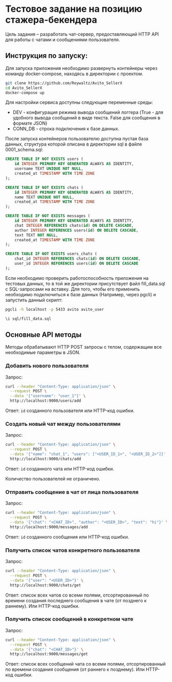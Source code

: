 # Тестовое задание на позицию стажера-бекендера

Цель задания – разработать чат-сервер, предоставляющий HTTP API для работы с чатами и сообщениями пользователя.

## Инструкция по запуску:
Для запуска приложения необходимо развернуть контейнеры через команду docker-compose, находясь в директории с проектом. 
```bash
git clone https://github.com/Reywaltz/Avito_SellerX
cd Avito_SellerX
docker-compose up
```
Для настройки сервиса доступны следующие переменные среды:
  * DEV - конфигурация режима вывода сообщений логгера (True - для удобного вывода сообщений в виде текста. False для сообщения в формате JSON)
 * CONN_DB - строка подключения к базе данных.

После запуска контейнеров пользователю доступна пустая база данных, структура которой описана в директории sql в файле 0001_schema.sql:
```sql
CREATE TABLE IF NOT EXISTS users (
    id INTEGER PRIMARY KEY GENERATED ALWAYS AS IDENTITY,
    username TEXT UNIQUE NOT NULL,
    created_at TIMESTAMP WITH TIME ZONE
);

CREATE TABLE IF NOT EXISTS chats (
    id INTEGER PRIMARY KEY GENERATED ALWAYS AS IDENTITY,
    name TEXT UNIQUE NOT NULL,
    created_at TIMESTAMP WITH TIME ZONE
);

CREATE TABLE IF NOT EXISTS messages (
    id INTEGER PRIMARY KEY GENERATED ALWAYS AS IDENTITY,
    chat INTEGER REFERENCES chats(id) ON DELETE CASCADE,
    author INTEGER REFERENCES users(id) ON DELETE CASCADE,
    text TEXT NOT NULL,
    created_at TIMESTAMP WITH TIME ZONE
);

CREATE TABLE IF NOT EXISTS users_chats (
    chat_id INTEGER REFERENCES chats(id) ON DELETE CASCADE,
    user_id INTEGER REFERENCES users(id) ON DELETE CASCADE
);
```

 Если необходимо проверить работоспособность приложения на тестовых данных, то в той же директории присутствует файл fill_data.sql с SQL-запросами на вставку. Для того, чтобы его применить необходимо подключиться к базе данных (Например, через pgcli) и запустить данный скрипт:
 ```bash
pgcli -h localhost -p 5433 avito avito_user

\i sql/fill_data.sql
 ```

## Основные API методы

Методы обрабатывают HTTP POST запросы c телом, содержащим все необходимые параметры в JSON.

### Добавить нового пользователя

Запрос:

```bash
curl --header "Content-Type: application/json" \
  --request POST \
  --data '{"username": "user_1"}' \
  http://localhost:9000/users/add
```

Ответ: `id` созданного пользователя или HTTP-код ошибки.

### Создать новый чат между пользователями

Запрос:

```bash
curl --header "Content-Type: application/json" \
  --request POST \
  --data '{"name": "chat_1", "users": ["<USER_ID_1>", "<USER_ID_2>"]}' \
  http://localhost:9000/chats/add
```

Ответ: `id` созданного чата или HTTP-код ошибки.

Количество пользователей не ограничено.

### Отправить сообщение в чат от лица пользователя

Запрос:

```bash
curl --header "Content-Type: application/json" \
  --request POST \
  --data '{"chat": "<CHAT_ID>", "author": "<USER_ID>", "text": "hi"}' \
  http://localhost:9000/messages/add
```

Ответ: `id` созданного сообщения или HTTP-код ошибки.

### Получить список чатов конкретного пользователя

Запрос:

```bash
curl --header "Content-Type: application/json" \
  --request POST \
  --data '{"user": "<USER_ID>"}' \
  http://localhost:9000/chats/get
```

Ответ: cписок всех чатов со всеми полями, отсортированный по времени создания последнего сообщения в чате (от позднего к раннему). Или HTTP-код ошибки.

### Получить список сообщений в конкретном чате

Запрос:

```bash
curl --header "Content-Type: application/json" \
  --request POST \
  --data '{"chat": "<CHAT_ID>"}' \
  http://localhost:9000/messages/get
```

Ответ: список всех сообщений чата со всеми полями, отсортированный по времени создания сообщения (от раннего к позднему). Или HTTP-код ошибки.